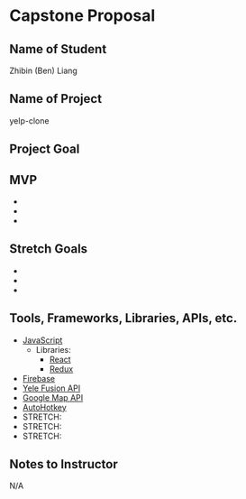 # Capstone Proposal

## Name of Student

Zhibin (Ben) Liang

## Name of Project

yelp-clone

## Project Goal

## MVP

-
-
-

## Stretch Goals

-
-
-

## Tools, Frameworks, Libraries, APIs, etc.

- [JavaScript](https://developer.mozilla.org/en-US/docs/Web/JavaScript)
  - Libraries:
    - [React](https://reactjs.org/)
    - [Redux](https://redux.js.org/)
- [Firebase](https://firebase.google.com/)
- [Yele Fusion API](https://www.yelp.com/developers/documentation/v3/)
- [Google Map API](https://developers.google.com/maps)
- [AutoHotkey](https://www.autohotkey.com/)
- STRETCH:
- STRETCH:
- STRETCH:

## Notes to Instructor

N/A
